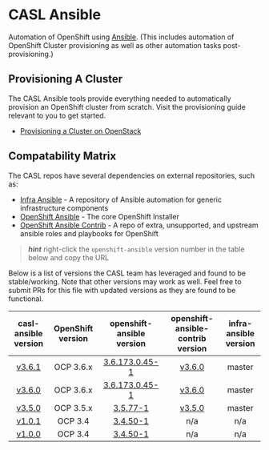#  CASL Ansible

Automation of OpenShift using [Ansible](http://www.ansible.com/).
(This includes automation of OpenShift Cluster provisioning as well as other automation tasks post-provisioning.)

## Provisioning A Cluster

The CASL Ansible tools provide everything needed to automatically provision an OpenShift cluster from scratch. Visit the provisioning guide relevant to you to get started.

* [Provisioning a Cluster on OpenStack](./PROVISIONING_OPENSTACK.md)

## Compatability Matrix

The CASL repos have several dependencies on external repositories, such as:

* [Infra Ansible](https://github.com/redhat-cop/infra-ansible) - A repository of Ansible automation for generic infrastructure components
* [OpenShift Ansible](https://github.com/openshift/openshift-ansible) - The core OpenShift Installer
* [OpenShift Ansible Contrib](https://github.com/openshift/openshift-ansible-contrib) - A repo of extra, unsupported, and upstream ansible roles and playbooks for OpenShift

> **_hint_** right-click the `openshift-ansible` version number in the table below and copy the URL

Below is a list of versions the CASL team has leveraged and found to be stable/working. Note that other versions may work as well. Feel free to submit PRs for this file with updated versions as they are found to be functional.

| casl-ansible version | OpenShift version | openshift-ansible version | openshift-ansible-contrib version | infra-ansible version |
|:-------------------------:|:-----------------:|:-----------:|:------------:|:-------------:|
| [v3.6.1](https://github.com/redhat-cop/casl-ansible/releases/tag/v3.6.1) | OCP 3.6.x | [3.6.173.0.45-1](https://github.com/openshift/openshift-ansible/archive/openshift-ansible-3.6.173.0.45-1.tar.gz) | [v3.6.0](https://github.com/openshift/openshift-ansible-contrib/releases/tag/v3.6.0) | master |
| [v3.6.0](https://github.com/redhat-cop/casl-ansible/releases/tag/v3.6.0) | OCP 3.6.x | [3.6.173.0.45-1](https://github.com/openshift/openshift-ansible/archive/openshift-ansible-3.6.173.0.41-1.tar.gz) | [v3.6.0](https://github.com/openshift/openshift-ansible-contrib/releases/tag/v3.6.0) | master |
| [v3.5.0](https://github.com/redhat-cop/casl-ansible/releases/tag/v3.5.0) | OCP 3.5.x | [3.5.77-1](https://github.com/openshift/openshift-ansible/archive/openshift-ansible-3.5.77-1.tar.gz) | [v3.5.0](https://github.com/openshift/openshift-ansible-contrib/releases/tag/v3.5.0) | master |
| [v1.0.1](https://github.com/redhat-cop/casl-ansible/releases/tag/v1.0.1) | OCP 3.4 | [3.4.50-1](https://github.com/openshift/openshift-ansible/archive/openshift-ansible-3.4.60-1.tar.gz) | n/a | n/a |
| [v1.0.0](https://github.com/redhat-cop/casl-ansible/releases/tag/v1.0.0) | OCP 3.4 | [3.4.50-1](https://github.com/openshift/openshift-ansible/archive/openshift-ansible-3.4.60-1.tar.gz) | n/a | n/a |
